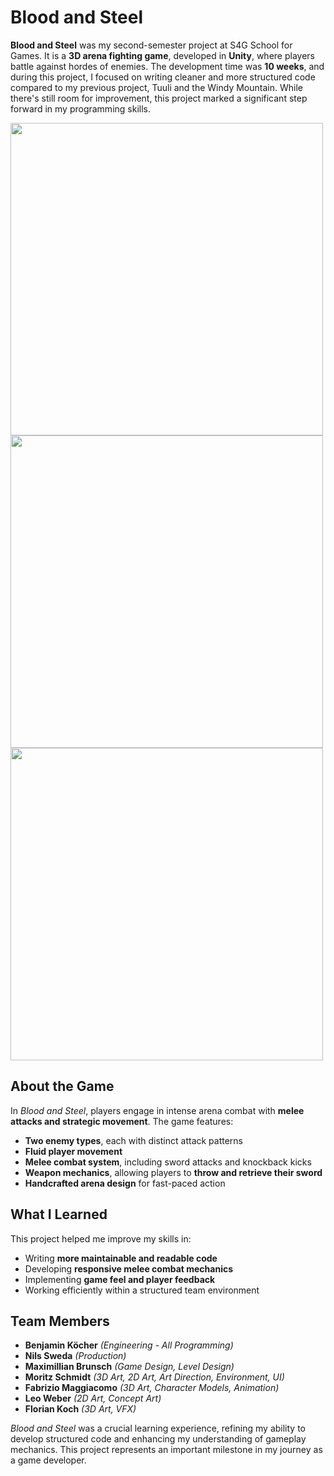 # Blood and Steel

**Blood and Steel** was my second-semester project at S4G School for Games. It is a **3D arena fighting game**, developed in **Unity**, where players battle against hordes of enemies. The development time was **10 weeks**, and during this project, I focused on writing cleaner and more structured code compared to my previous project, Tuuli and the Windy Mountain. While there's still room for improvement, this project marked a significant step forward in my programming skills.

<img src="https://github.com/darkAssassine/Assets/blob/9713dd491759684fba82a8155dce4c1df7cef0ed/img/BloodAndSteelMain.png" width="500px" align="center">

<img src="https://github.com/darkAssassine/Assets/blob/9713dd491759684fba82a8155dce4c1df7cef0ed/img/BloodAndSteel0.gif" width="500px" align="center">

<img src="https://github.com/darkAssassine/Assets/blob/9713dd491759684fba82a8155dce4c1df7cef0ed/img/BloodAndSteel1.gif" width="500px" align="center">

## About the Game

In *Blood and Steel*, players engage in intense arena combat with **melee attacks and strategic movement**. The game features:

- **Two enemy types**, each with distinct attack patterns
- **Fluid player movement**
- **Melee combat system**, including sword attacks and knockback kicks
- **Weapon mechanics**, allowing players to **throw and retrieve their sword**
- **Handcrafted arena design** for fast-paced action

## What I Learned

This project helped me improve my skills in:

- Writing **more maintainable and readable code**
- Developing **responsive melee combat mechanics**
- Implementing **game feel and player feedback**
- Working efficiently within a structured team environment

## Team Members

- **Benjamin Köcher** *(Engineering - All Programming)*
- **Nils Sweda** *(Production)*
- **Maximillian Brunsch** *(Game Design, Level Design)*
- **Moritz Schmidt** *(3D Art, 2D Art, Art Direction, Environment, UI)*
- **Fabrizio Maggiacomo** *(3D Art, Character Models, Animation)*
- **Leo Weber** *(2D Art, Concept Art)*
- **Florian Koch** *(3D Art, VFX)*

*Blood and Steel* was a crucial learning experience, refining my ability to develop structured code and enhancing my understanding of gameplay mechanics. This project represents an important milestone in my journey as a game developer.

